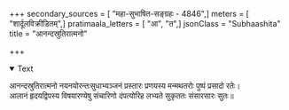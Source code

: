+++
secondary_sources = [ "महा-सुभाषित-सङ्ग्रहः - 4846",]
meters = [ "शार्दूलविक्रीडितम्",]
pratimaala_letters = [ "आ", "त",]
jsonClass = "Subhaashita"
title = "आनन्दस्रुतिरात्मनो"

+++

<details open><summary>Text</summary>

आनन्दस्रुतिरात्मनो नयनयोरन्तःसुधाभ्यञ्जनं प्रस्तारः प्रणयस्य मन्मथतरोः पुष्पं प्रसादो रतेः।  
आलानं हृदयद्विपस्य विषयारण्येषु संचारिणो दंपत्योरिह लभ्यते सुकृततः संसारसारः सुतः॥
</details>
